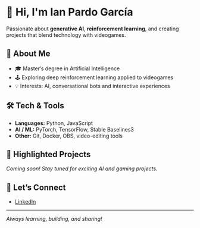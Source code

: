 # 👋 Hi, I'm Ian Pardo García

Passionate about **generative AI**, **reinforcement learning**, and creating projects that blend technology with videogames.

## 🚀 About Me
- 🎓 Master’s degree in Artificial Intelligence  
- 🕹️ Exploring deep reinforcement learning applied to videogames  
- 💡 Interests: AI, conversational bots and interactive experiences

## 🛠️ Tech & Tools
- **Languages:** Python, JavaScript  
- **AI / ML:** PyTorch, TensorFlow, Stable Baselines3  
- **Other:** Git, Docker, OBS, video-editing tools

## 📌 Highlighted Projects
*Coming soon! Stay tuned for exciting AI and gaming projects.*

## 🤝 Let’s Connect

- [LinkedIn]([https://www.linkedin.com/in/ian-pardo/])  

---

*Always learning, building, and sharing!*
